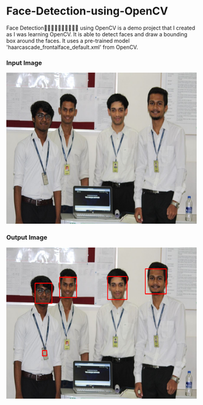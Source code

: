 # Face-Detection-using-OpenCV
Face Detection🙍🏻‍♂️🙎🏻‍♀️👨‍👩‍👦‍👦 using OpenCV is a demo project that I created as I was learning OpenCV. It is able to detect faces and draw a bounding box around the faces. It uses a pre-trained model 'haarcascade_frontalface_default.xml' from OpenCV.

### Input Image

<img src="https://github.com/OmRajpurkar/Face-Detection-using-OpenCV/blob/master/Resources/ProjectExhibition.JPG" alt="alt text" width="600" height="400">

### Output Image

<img src="https://github.com/OmRajpurkar/Face-Detection-using-OpenCV/blob/master/Resources/ProjectExhibitionOutput.png" alt="alt text" width="600" height="400">
